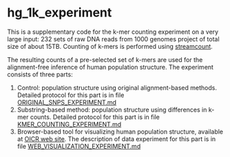 # hg_1k_experiment

This is a supplementary code for the k-mer counting experiment on a very large input: 
232 sets of raw DNA reads from 1000 genomes project of total size of about 15TB. 
Counting of k-mers is performed using <a href="https://github.com/mgbarsky/streamcount">streamcount</a>. 

The resulting counts of a pre-selected set of k-mers are used for the alignment-free 
inference of human population structure. 
The experiment consists of three parts:
<ol>
<li>Control: population structure using original alignment-based methods. 
Detailed protocol for this part is in file 
<a href="https://github.com/mgbarsky/hg_1k_experiment/blob/master/ORIGINAL_SNPS_EXPERIMENT.md">ORIGINAL_SNPS_EXPERIMENT.md</a></li>
<li>Substring-based method: 
population structure using differences in k-mer counts. 
Detailed protocol for this part is in file 
<a href="https://github.com/mgbarsky/hg_1k_experiment/blob/master/KMER_COUNTING_EXPERIMENT.md">KMER_COUNTING_EXPERIMENT.md</a></li>
<li>Browser-based tool for visualizing human population structure, available at <a href="http://projects.oicr.on.ca/visualizing-human-populations">OICR web site</a>.
The description of data experiment for this part is in file
<a href="https://github.com/mgbarsky/hg_1k_experiment/blob/master/WEB_VISUALIZATION_EXPERIMENT.md">WEB_VISUALIZATION_EXPERIMENT.md</a></li> 
</li>
</ol>
